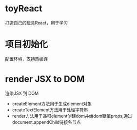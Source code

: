 # toyReact
打造自己的玩具React，用于学习

# 项目初始化
配置环境，支持热编译

# render JSX to DOM
渲染JSX 到 DOM
- createElement方法用于生成element对象
- createTextElement方法用于处理字符串
- render方法用于递归element创建dom并给dom赋值props,通过document.appendChild链接各节点